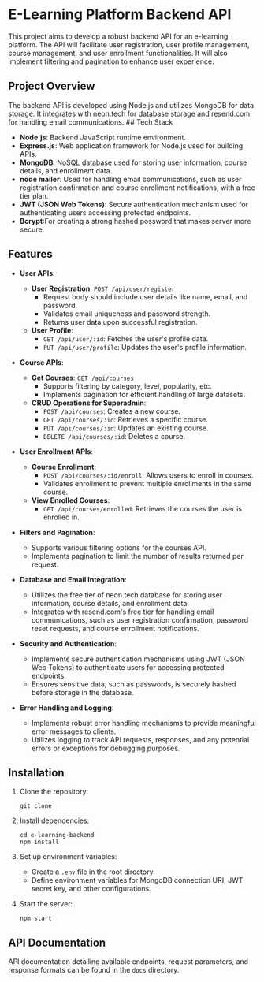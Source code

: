 # E-Learning Platform Backend API

This project aims to develop a robust backend API for an e-learning platform. The API will facilitate user registration, user profile management, course management, and user enrollment functionalities. It will also implement filtering and pagination to enhance user experience.

## Project Overview

The backend API is developed using Node.js and utilizes MongoDB for data storage. It integrates with neon.tech for database storage and resend.com for handling email communications.
    ## Tech Stack

- **Node.js**: Backend JavaScript runtime environment.
- **Express.js**: Web application framework for Node.js used for building APIs.
- **MongoDB**: NoSQL database used for storing user information, course details, and enrollment data.
- **node mailer**: Used for handling email communications, such as user registration confirmation and course enrollment notifications, with a free tier plan.
- **JWT (JSON Web Tokens)**: Secure authentication mechanism used for authenticating users accessing protected endpoints.
- **Bcrypt**:For creating a strong hashed possword that makes server more secure.

## Features

- **User APIs**:
    - **User Registration**: `POST /api/user/register`
        - Request body should include user details like name, email, and password.
        - Validates email uniqueness and password strength.
        - Returns user data upon successful registration.
    - **User Profile**: 
        - `GET /api/user/:id`: Fetches the user's profile data.
        - `PUT /api/user/profile`: Updates the user's profile information.

- **Course APIs**:
    - **Get Courses**: `GET /api/courses`
        - Supports filtering by category, level, popularity, etc.
        - Implements pagination for efficient handling of large datasets.
    - **CRUD Operations for Superadmin**:
        - `POST /api/courses`: Creates a new course.
        - `GET /api/courses/:id`: Retrieves a specific course.
        - `PUT /api/courses/:id`: Updates an existing course.
        - `DELETE /api/courses/:id`: Deletes a course.

- **User Enrollment APIs**:
    - **Course Enrollment**: 
        - `POST /api/courses/:id/enroll`: Allows users to enroll in courses.
        - Validates enrollment to prevent multiple enrollments in the same course.
    - **View Enrolled Courses**: 
        - `GET /api/courses/enrolled`: Retrieves the courses the user is enrolled in.

- **Filters and Pagination**:
    - Supports various filtering options for the courses API.
    - Implements pagination to limit the number of results returned per request.

- **Database and Email Integration**:
    - Utilizes the free tier of neon.tech database for storing user information, course details, and enrollment data.
    - Integrates with resend.com's free tier for handling email communications, such as user registration confirmation, password reset requests, and course enrollment notifications.

- **Security and Authentication**:
    - Implements secure authentication mechanisms using JWT (JSON Web Tokens) to authenticate users for accessing protected endpoints.
    - Ensures sensitive data, such as passwords, is securely hashed before storage in the database.

- **Error Handling and Logging**:
    - Implements robust error handling mechanisms to provide meaningful error messages to clients.
    - Utilizes logging to track API requests, responses, and any potential errors or exceptions for debugging purposes.

## Installation

1. Clone the repository:
    ```
    git clone 
    ```

2. Install dependencies:
    ```
    cd e-learning-backend
    npm install
    ```

3. Set up environment variables:
    - Create a `.env` file in the root directory.
    - Define environment variables for MongoDB connection URI, JWT secret key, and other configurations.

4. Start the server:
    ```
    npm start
    ```

## API Documentation

API documentation detailing available endpoints, request parameters, and response formats can be found in the `docs` directory.



